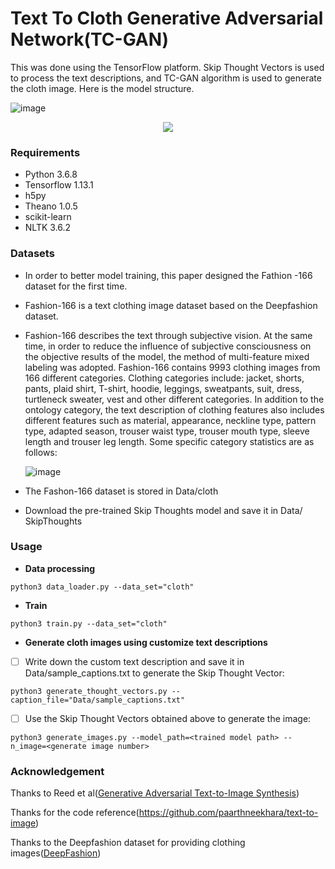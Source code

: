 # Text To Cloth Generative Adversarial Network(TC-GAN)

This was done using the TensorFlow platform. Skip Thought Vectors is used to process the text descriptions, and TC-GAN algorithm is used to generate the cloth image. Here is the model structure.

![image](https://github.com/DongZhaoXiong/Text-to-Cloth-GAN/blob/main/TC-GAN%20network.png)
<div align=center>
<img src="https://github.com/DongZhaoXiong/Text-to-Cloth-GAN/blob/main/TC-GAN%20network.png" > 
</div>


### Requirements

- Python 3.6.8
- Tensorflow 1.13.1
- h5py
- Theano 1.0.5
- scikit-learn 
- NLTK 3.6.2

### Datasets

- In order to better model training, this paper designed the Fathion -166 dataset for the first time.

- Fashion-166 is a text clothing image dataset based on the Deepfashion dataset.

- Fashion-166 describes the text through subjective vision. At the same time, in order to reduce the influence of subjective consciousness on the objective results of the model, the method of multi-feature mixed labeling was adopted. Fashion-166 contains 9993 clothing images from 166 different categories. Clothing categories include: jacket, shorts, pants, plaid shirt, T-shirt, hoodie, leggings, sweatpants, suit, dress, turtleneck sweater, vest and other different categories. In addition to the ontology category, the text description of clothing features also includes different features such as material, appearance, neckline type, pattern type, adapted season, trouser waist type, trouser mouth type, sleeve length and trouser leg length. Some specific category statistics are as follows:

  ![image](https://github.com/DongZhaoXiong/Text-to-Cloth-GAN/blob/main/Fashion-166(part).png)

- The Fashon-166 dataset is stored in Data/cloth

- Download the pre-trained Skip Thoughts model and save it in Data/ SkipThoughts

### Usage

- **Data processing**

~~~
python3 data_loader.py --data_set="cloth"
~~~

- **Train**

~~~
python3 train.py --data_set="cloth"
~~~

- **Generate cloth images using customize text descriptions**

- [ ] Write down the custom text description and save it in Data/sample_captions.txt to generate the Skip Thought Vector:

~~~
python3 generate_thought_vectors.py --caption_file="Data/sample_captions.txt"
~~~

- [ ] Use the Skip Thought Vectors obtained above to generate the image:

~~~
python3 generate_images.py --model_path=<trained model path> --n_image=<generate image number>
~~~

### Acknowledgement

Thanks to Reed et al([Generative Adversarial Text-to-Image Synthesis](http://arxiv.org/abs/1605.05396))

Thanks for the code reference(https://github.com/paarthneekhara/text-to-image)

Thanks to the Deepfashion dataset for providing clothing images([DeepFashion](https://openaccess.thecvf.com/content_cvpr_2016/html/Liu_DeepFashion_Powering_Robust_CVPR_2016_paper.html))



